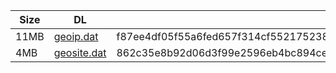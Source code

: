 |    Size   |     DL  | sha512sum |
|  ---  |  ---  |  ---  |
| 11MB | [geoip.dat](https://cdn.jsdelivr.net/gh/googleians/Rules@main/geoip.dat) | f87ee4df05f55a6fed657f314cf552175238f6e0cfc2a6c7a92f85b6665d21387e92ca80df8496fc3a6d78faaf3f98fb091bacb9ca61c80e93e1d1aa9ab5f255 |
| 4MB | [geosite.dat](https://cdn.jsdelivr.net/gh/googleians/Rules@main/geosite.dat) | 862c35e8b92d06d3f99e2596eb4bc894ce7830c9a62b9836a6d6a2f35fdb8eff5fcc25bddb3843bc26c621f3fe722c0c720da811cfeac4c6986eb45a60e74ee0 |
